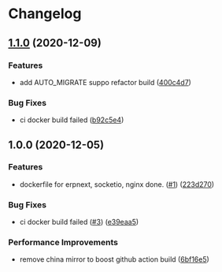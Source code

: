 # Changelog

## [1.1.0](https://www.github.com/fengsi-io/docker-erpnext/compare/v1.0.0...v1.1.0) (2020-12-09)


### Features

* add AUTO_MIGRATE suppo refactor build ([400c4d7](https://www.github.com/fengsi-io/docker-erpnext/commit/400c4d71106a7d35178672e4bc6cdecb16ce4f86))


### Bug Fixes

* ci docker build failed ([b92c5e4](https://www.github.com/fengsi-io/docker-erpnext/commit/b92c5e45ed33049b13089ae0e236bc2d00428a11))

## 1.0.0 (2020-12-05)


### Features

* dockerfile for erpnext, socketio, nginx done. ([#1](https://www.github.com/fengsi-io/docker-erpnext/issues/1)) ([223d270](https://www.github.com/fengsi-io/docker-erpnext/commit/223d27063e81e56e31dc741dbd3f7237a3b2436a))


### Bug Fixes

* ci docker build failed ([#3](https://www.github.com/fengsi-io/docker-erpnext/issues/3)) ([e39eaa5](https://www.github.com/fengsi-io/docker-erpnext/commit/e39eaa5a32766466d65d8d91ab87d49c652c8865))


### Performance Improvements

* remove china mirror to boost github action build ([6bf16e5](https://www.github.com/fengsi-io/docker-erpnext/commit/6bf16e53f994ef9edf377cd204ab6df7fb600588))
